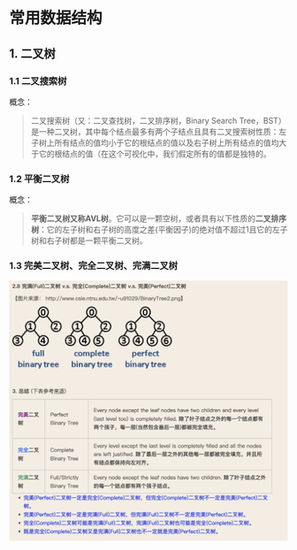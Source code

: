 # 常用数据结构

## 1. 二叉树

### 1.1 二叉搜索树

概念：

> 二叉搜索树（又：二叉查找树，二叉排序树，Binary Search Tree，BST）是一种二叉树，其中每个结点最多有两个子结点且具有二叉搜索树性质：左子树上所有结点的值均小于它的根结点的值以及右子树上所有结点的值均大于它的根结点的值（在这个可视化中，我们假定所有的值都是独特的。

### 1.2 平衡二叉树

概念：

> **平衡二叉树又称AVL树**。它可以是一颗空树，或者具有以下性质的**二叉排序树**：它的左子树和右子树的高度之差(平衡因子)的绝对值不超过1且它的左子树和右子树都是一颗平衡二叉树。

### 1.3 完美二叉树、完全二叉树、完满二叉树

<img src="./image/BinaryTree.jpg" style="zoom:80%;" />

